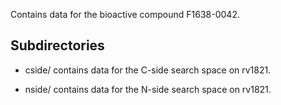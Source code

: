 Contains data for the bioactive compound F1638-0042.

## Subdirectories

- cside/ contains data for the C-side search space on rv1821.

- nside/ contains data for the N-side search space on rv1821.

